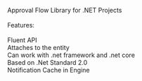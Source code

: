 Approval Flow Library for .NET Projects\
\
Features:\
\
Fluent API\
Attaches to the entity\
Can work with .net framework and .net core\
Based on .Net Standard 2.0\
Notification Cache in Engine